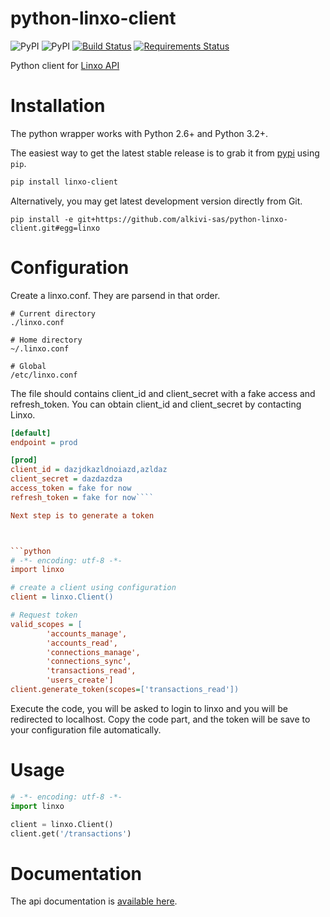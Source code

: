 python-linxo-client
==========================


![PyPI](https://img.shields.io/pypi/v/linxo.svg)
![PyPI](https://img.shields.io/pypi/status/linxo.svg)
[![Build Status](https://travis-ci.org/alkivi-sas/python-linxo-client.svg?branch=master)](https://travis-ci.org/alkivi-sas/python-linxo-client)
[![Requirements Status](https://requires.io/github/alkivi-sas/python-linxo-client/requirements.svg?branch=master)](https://requires.io/github/alkivi-sas/python-linxo-client/requirements/?branch=master)

Python client for [Linxo API](https://www.linxo.com)

Installation
============

The python wrapper works with Python 2.6+ and Python 3.2+.

The easiest way to get the latest stable release is to grab it from [pypi](https://pypi.python.org/pypi/linxo>) using ``pip``.

```bash
pip install linxo-client
```

Alternatively, you may get latest development version directly from Git.

```
pip install -e git+https://github.com/alkivi-sas/python-linxo-client.git#egg=linxo
```

Configuration
=============

Create a linxo.conf. They are parsend in that order.

```
# Current directory
./linxo.conf

# Home directory
~/.linxo.conf

# Global
/etc/linxo.conf
```


The file should contains client_id and client_secret with a fake access and refresh_token. You can obtain client_id and client_secret by contacting Linxo.

```ini
[default]
endpoint = prod

[prod]
client_id = dazjdkazldnoiazd,azldaz
client_secret = dazdazdza
access_token = fake for now
refresh_token = fake for now````

Next step is to generate a token



```python
# -*- encoding: utf-8 -*-
import linxo

# create a client using configuration
client = linxo.Client()

# Request token
valid_scopes = [
        'accounts_manage',
        'accounts_read',
        'connections_manage',
        'connections_sync',
        'transactions_read',
        'users_create']
client.generate_token(scopes=['transactions_read'])
```

Execute the code, you will be asked to login to linxo and you will be redirected to localhost.
Copy the code part, and the token will be save to your configuration file automatically.

Usage
=====
```python
# -*- encoding: utf-8 -*-
import linxo

client = linxo.Client()
client.get('/transactions')
```

Documentation
=============
The api documentation is [available here](https://sandbox-api.linxo.com/v2/documentation/).
